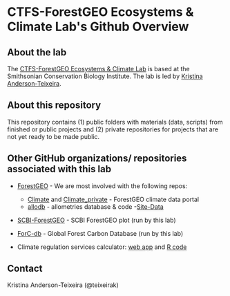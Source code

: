 # CTFS-ForestGEO Ecosystems & Climate Lab's Github Overview

## About the lab
The [CTFS-ForestGEO Ecosystems & Climate Lab](https://sites.google.com/site/forestecoclimlab/) is based at the Smithsonian Conservation Biology Institute. The lab is led by [Kristina Anderson-Teixeira](https://nationalzoo.si.edu/conservation/kristina-j-anderson-teixeira).

## About this repository
This repository contains (1) public folders with materials (data, scripts) from finished or public projects and (2) private repositories for projects that are not yet ready to be made public.


## Other GitHub organizations/ repositories associated with this lab 
* [ForestGEO](https://github.com/forestgeo) - We are most involved with the following repos:
  - [Climate](https://github.com/forestgeo/Climate) and [Climate_private](https://github.com/forestgeo/Climate_private) - ForestGEO climate data portal
  - [allodb](https://github.com/forestgeo/allodb) - allometries database & code
  -[Site-Data](https://github.com/forestgeo/Site-Data)

* [SCBI-ForestGEO](https://github.com/SCBI-ForestGEO) - SCBI ForestGEO plot (run by this lab)

* [ForC-db](https://github.com/forc-db/) - Global Forest Carbon Database (run by this lab)

* Climate regulation services calculator: [web app](https://github.com/ebimodeling/ghgvc) and  [R code](https://github.com/ebimodeling/ghgvcR)

## Contact

Kristina Anderson-Teixeira (@teixeirak)
